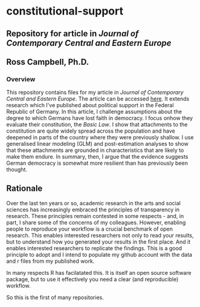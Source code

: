# constitutional-support

## Repository for article in *Journal of Contemporary Central and Eastern Europe* <br/> <br/> Ross Campbell, Ph.D. ## 

### Overview ###

This repository contains files for my article in *Journal of Contemporary Central and Eastern Europe*. The article can be accessed [here](https://www.tandfonline.com/eprint/8BWNMYNC8AYX6RFASES9/full?target=10.1080/25739638.2020.1833562). It extends research which I've published about political support in the Federal Republic of Germany. In this article, I challenge assumptions about the degree to which Germans have lost faith in democracy. I focus onhow they evaluate their constitution, the *Basic Law*. I show that attachments to the constitution are quite widely spread across the population and have deepened in parts of the country where they were previously shallow. I use generalised linear modeling (GLM) and post-estimation analyses to show that these attachments are grounded in characteristics that are likely to make them endure. In summary, then, I argue that the evidence suggests German democracy is somewhat more resilient than has previously been thought. 

## Rationale ##

Over the last ten years or so, academic research in the arts and social sciences has increasingly embraced the principles of transparency in research. These principles remain contested in some respects - and, in part, I share some of the concerns of my colleagues. However, enabling people to reproduce your workflow is a crucial benchmark of open research. This enables interested researchers not only to read your results, but to understand how you generated your results in the first place. And it enables interested researchers to replicate the findings. This is a good principle to adopt and I intend to populate my github account with the data and r files from my published work.

In many respects R has facilatated this. It is itself an open source software package, but to use it effectively you need a clear (and reproducible) workflow.

So this is the first of many repositories. 
